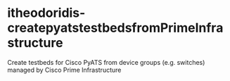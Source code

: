 # itheodoridis-createpyatstestbedsfromPrimeInfrastructure
Create testbeds for Cisco PyATS from device groups (e.g. switches) managed by Cisco Prime Infrastructure
